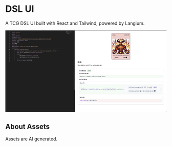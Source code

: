 # DSL UI
A TCG DSL UI built with React and Tailwind, powered by Langium.

![screenshot](./public/demo.png)

## About Assets
Assets are AI generated.

